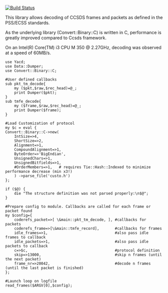 [![Build Status](https://secure.travis-ci.org/architek/Yacd.png?branch=master)](http://travis-ci.org/architek/Yacd)

This library allows decoding of CCSDS frames and packets as defined in the PSS/ECSS standards.

As the underlying library (Convert::Binary::C) is written in C, performance is greatly improved compared to Ccsds framework.

On an Intel(R) Core(TM) i3 CPU M 350  @ 2.27GHz, decoding was observed at a speed of 60MB/s.

    use Yacd;
    use Data::Dumper;
    use Convert::Binary::C;

    #User defined callbacks
    sub pkt_tm_decode{
        my ($pkt,$raw,$rec_head)=@_;
        print Dumper($pkt);
    }
    sub tmfe_decode{
        my ($frame,$raw,$rec_head)=@_;
        print Dumper($frame);
    }

    #Load Customization of protocol
    my $c = eval {
    Convert::Binary::C->new(
        IntSize=>4,
        ShortSize=>2,
        Alignment=>1,
        CompoundAlignment=>1,
        ByteOrder=>'BigEndian',
        UnsignedChars=>1,
        UnsignedBitfields=>1,
        #OrderMembers=>1,   # requires Tie::Hash::Indexed to minimize performance decrease (min x3!)
        ) ->parse_file('custo.h')
    };

    if ($@) {
        die "The structure definition was not parsed properly:\n$@";
    }

    #Prepare config to module. Callbacks are called for each frame or packet found
    my $config={
        coderefs_packet=>[ \&main::pkt_tm_decode, ], #callbacks for packets
        coderefs_frame=>[\&main::tmfe_record],       #callbacks for frames
        idle_frames=>1,                              #also pass idle frames to callback
        idle_packets=>1,                             #also pass idle packets to callback
        c=>$c,                                       #protocol definition
        skip=>13000,                                 #skip n frames (until the next packet)
        frame_nr=>20042,                             #decode n frames (until the last packet is finished)
    };

    #Launch loop on logfile
    read_frames($ARGV[0],$config);

